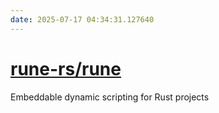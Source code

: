 ```yaml
---
date: 2025-07-17 04:34:31.127640
---
```


# [rune-rs/rune](https://github.com/rune-rs/rune)

Embeddable dynamic scripting for Rust projects